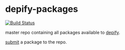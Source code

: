 depify-packages
===============

[![Build Status](https://travis-ci.org/depify/depify-packages.svg?branch=master)](https://travis-ci.org/depify/depify-packages)

master repo containing all packages available to [depify](http://depify.com).

[submit](https://github.com/depify/depify-packages/tree/master/packages) a package to the repo.
